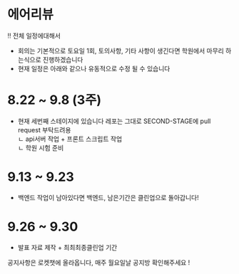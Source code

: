 # 에어리뷰

‼ 전체 일정에대해서
- 회의는 기본적으로 토요일 1회, 토의사항, 기타 사항이 생긴다면 학원에서 마무리 하는식으로 진행하겠습니다<br>
- 현재 일정은 아래와 같으나 유동적으로 수정 될 수 있습니다<br>

# 8.22 ~ 9.8 (3주)
- 현재 세번째 스테이지에 있습니다 레포는 그대로 SECOND-STAGE에 pull request 부탁드려용<br>
ㄴ api서버 작업 + 프론트 스크립트 작업<br>
ㄴ 학원 시험 준비<br>


# 9.13 ~ 9.23<br>
- 백엔드 작업이 남아있다면 백엔드, 남은기간은 클린업으로 돌아갑니다!<br>

# 9.26 ~ 9.30<br>
- 발표 자료 제작 + 최최최종클린업 기간 <br>

공지사항은 로켓챗에 올라옵니다, 매주 월요일날 공지방 확인해주세요 ! <br>


